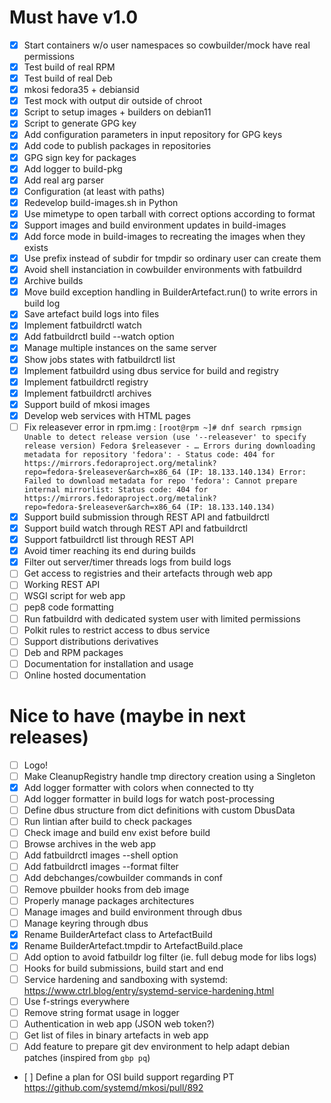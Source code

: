 # Must have v1.0

- [x] Start containers w/o user namespaces so cowbuilder/mock have real permissions
- [x] Test build of real RPM
- [x] Test build of real Deb
- [x] mkosi fedora35 + debiansid
- [x] Test mock with output dir outside of chroot
- [x] Script to setup images + builders on debian11
- [x] Script to generate GPG key
- [x] Add configuration parameters in input repository for GPG keys
- [x] Add code to publish packages in repositories
- [x] GPG sign key for packages
- [x] Add logger to build-pkg
- [x] Add real arg parser
- [x] Configuration (at least with paths)
- [x] Redevelop build-images.sh in Python
- [x] Use mimetype to open tarball with correct options according to format
- [x] Support images and build environment updates in build-images
- [x] Add force mode in build-images to recreating the images when they exists
- [x] Use prefix instead of subdir for tmpdir so ordinary user can create them
- [x] Avoid shell instanciation in cowbuilder environments with fatbuildrd
- [x] Archive builds
- [x] Move build exception handling in BuilderArtefact.run() to write errors in build log
- [x] Save artefact build logs into files
- [x] Implement fatbuildrctl watch
- [x] Add fatbuildrctl build --watch option
- [x] Manage multiple instances on the same server
- [x] Show jobs states with fatbuildrctl list
- [x] Implement fatbuildrd using dbus service for build and registry
- [x] Implement fatbuildrctl registry
- [x] Implement fatbuildrctl archives
- [x] Support build of mkosi images
- [x] Develop web services with HTML pages
- [ ] Fix releasever error in rpm.img :
      ```
      [root@rpm ~]# dnf search rpmsign
      Unable to detect release version (use '--releasever' to specify release version)
      Fedora $releasever - …
      Errors during downloading metadata for repository 'fedora':
      - Status code: 404 for https://mirrors.fedoraproject.org/metalink?repo=fedora-$releasever&arch=x86_64 (IP: 18.133.140.134)
      Error: Failed to download metadata for repo 'fedora': Cannot prepare internal mirrorlist: Status code: 404 for https://mirrors.fedoraproject.org/metalink?repo=fedora-$releasever&arch=x86_64 (IP: 18.133.140.134)
      ```
- [x] Support build submission through REST API and fatbuildrctl
- [x] Support build watch through REST API and fatbuildrctl
- [x] Support fatbuildrctl list through REST API
- [x] Avoid timer reaching its end during builds
- [x] Filter out server/timer threads logs from build logs
- [ ] Get access to registries and their artefacts through web app
- [ ] Working REST API
- [ ] WSGI script for web app
- [ ] pep8 code formatting
- [ ] Run fatbuildrd with dedicated system user with limited permissions
- [ ] Polkit rules to restrict access to dbus service
- [ ] Support distributions derivatives
- [ ] Deb and RPM packages
- [ ] Documentation for installation and usage
- [ ] Online hosted documentation

# Nice to have (maybe in next releases)

- [ ] Logo!
- [ ] Make CleanupRegistry handle tmp directory creation using a Singleton
- [x] Add logger formatter with colors when connected to tty
- [ ] Add logger formatter in build logs for watch post-processing
- [ ] Define dbus structure from dict definitions with custom DbusData
- [ ] Run lintian after build to check packages
- [ ] Check image and build env exist before build
- [ ] Browse archives in the web app
- [ ] Add fatbuildrctl images --shell option
- [ ] Add fatbuildrctl images --format filter
- [ ] Add debchanges/cowbuilder commands in conf
- [ ] Remove pbuilder hooks from deb image
- [ ] Properly manage packages architectures
- [ ] Manage images and build environment through dbus
- [ ] Manage keyring through dbus
- [x] Rename BuilderArtefact class to ArtefactBuild
- [x] Rename BuilderArtefact.tmpdir to ArtefactBuild.place
- [ ] Add option to avoid fatbuildr log filter (ie. full debug mode for libs logs)
- [ ] Hooks for build submissions, build start and end
- [ ] Service hardening and sandboxing with systemd: https://www.ctrl.blog/entry/systemd-service-hardening.html
- [ ] Use f-strings everywhere
- [ ] Remove string format usage in logger
- [ ] Authentication in web app (JSON web token?)
- [ ] Get list of files in binary artefacts in web app
- [ ] Add feature to prepare git dev environment to help adapt debian patches (inspired from `gbp pq`)
- [ ] Define a plan for OSI build support regarding PT https://github.com/systemd/mkosi/pull/892
